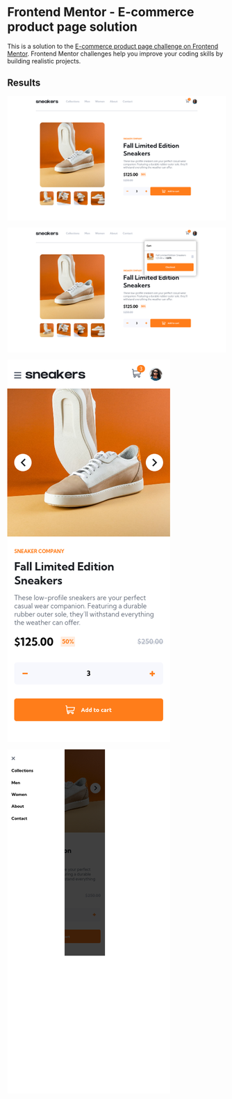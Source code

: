 # Frontend Mentor - E-commerce product page solution

This is a solution to the [E-commerce product page challenge on Frontend Mentor](https://www.frontendmentor.io/challenges/ecommerce-product-page-UPsZ9MJp6). Frontend Mentor challenges help you improve your coding skills by building realistic projects.

## Results

![desktop](./results/img1.png)

![desktop-cart](./results/img2.png)

![mobile](./results/img3.png)

![mobile-menu](./results/img4.png)
